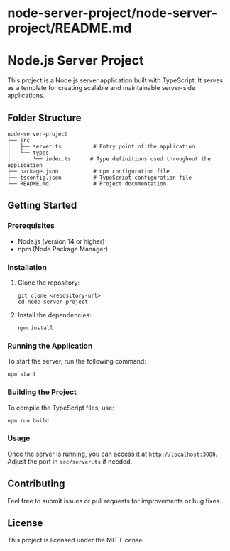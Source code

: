 # node-server-project/node-server-project/README.md

# Node.js Server Project

This project is a Node.js server application built with TypeScript. It serves as a template for creating scalable and maintainable server-side applications.

## Folder Structure

```
node-server-project
├── src
│   ├── server.ts          # Entry point of the application
│   └── types
│       └── index.ts      # Type definitions used throughout the application
├── package.json           # npm configuration file
├── tsconfig.json          # TypeScript configuration file
└── README.md              # Project documentation
```

## Getting Started

### Prerequisites

- Node.js (version 14 or higher)
- npm (Node Package Manager)

### Installation

1. Clone the repository:
   ```
   git clone <repository-url>
   cd node-server-project
   ```

2. Install the dependencies:
   ```
   npm install
   ```

### Running the Application

To start the server, run the following command:
```
npm start
```

### Building the Project

To compile the TypeScript files, use:
```
npm run build
```

### Usage

Once the server is running, you can access it at `http://localhost:3000`. Adjust the port in `src/server.ts` if needed.

## Contributing

Feel free to submit issues or pull requests for improvements or bug fixes. 

## License

This project is licensed under the MIT License.